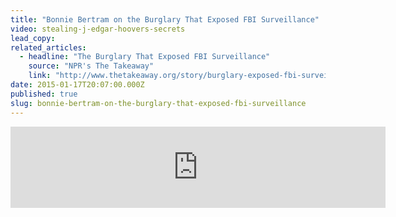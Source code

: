 ```yaml
---
title: "Bonnie Bertram on the Burglary That Exposed FBI Surveillance"
video: stealing-j-edgar-hoovers-secrets
lead_copy:
related_articles:
  - headline: "The Burglary That Exposed FBI Surveillance"
    source: "NPR's The Takeaway"
    link: "http://www.thetakeaway.org/story/burglary-exposed-fbi-surveillance/"
date: 2015-01-17T20:07:00.000Z
published: true
slug: bonnie-bertram-on-the-burglary-that-exposed-fbi-surveillance
---
```

<iframe width="600" height="130" frameborder="0" scrolling="no" src="https://www.wnyc.org/widgets/ondemand_player/takeaway/#file=%2Faudio%2Fxspf%2F340207%2F"></iframe>

